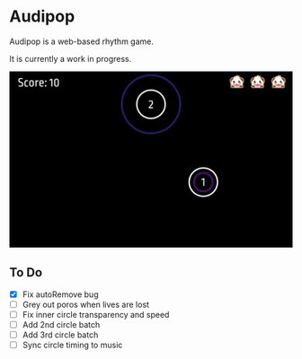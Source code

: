 # Audipop

Audipop is a web-based rhythm game. 

It is currently a work in progress. 

![Game Demo Screenshot](src/assets/game-demo-screenshot.png "Game Demo Screenshot")

## To Do 
- [x] Fix autoRemove bug
- [ ] Grey out poros when lives are lost 
- [ ] Fix inner circle transparency and speed
- [ ] Add 2nd circle batch
- [ ] Add 3rd circle batch 
- [ ] Sync circle timing to music
